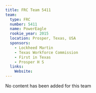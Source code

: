 ```yaml
---
title: FRC Team 5411
team:
  type: FRC
  number: 5411
  name: PowerEagle
  rookie_year: 2015
  location: Prosper, Texas, USA
  sponsors:
    - Lockheed Martin
    - Texas Workforce Commission
    - First in Texas
    - Prosper H S
  links:
    Website: 
---
```

No content has been added for this team